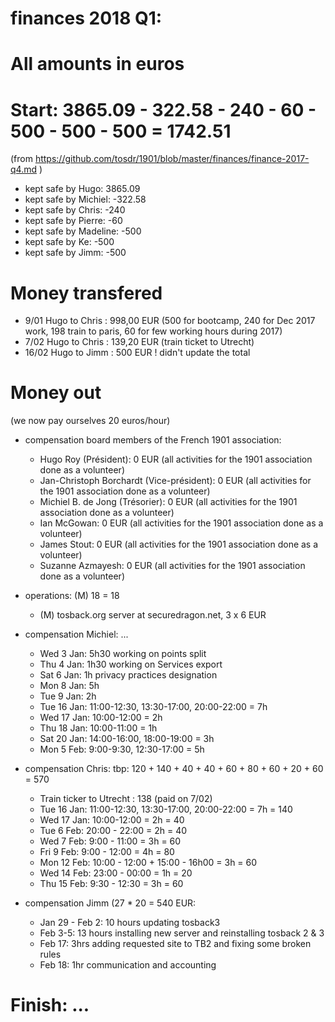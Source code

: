 # finances 2018 Q1:

# All amounts in euros

# Start: 3865.09 - 322.58 - 240 - 60 - 500 - 500 - 500 = 1742.51
(from https://github.com/tosdr/1901/blob/master/finances/finance-2017-q4.md )

* kept safe by Hugo: 3865.09
* kept safe by Michiel: -322.58
* kept safe by Chris: -240
* kept safe by Pierre: -60
* kept safe by Madeline: -500
* kept safe by Ke: -500
* kept safe by Jimm: -500

# Money transfered
* 9/01 Hugo to Chris : 998,00 EUR (500 for bootcamp, 240 for Dec 2017 work, 198 train to paris, 60 for few working hours during 2017)
* 7/02 Hugo to Chris : 139,20 EUR (train ticket to Utrecht)
* 16/02 Hugo to Jimm : 500 EUR
! didn't update the total

# Money out

(we now pay ourselves 20 euros/hour)

* compensation board members of the French 1901 association:
   * Hugo Roy (Président):			0 EUR (all activities for the 1901 association done as a volunteer)
   * Jan-Christoph Borchardt (Vice-président):	0 EUR (all activities for the 1901 association done as a volunteer)
   * Michiel B. de Jong (Trésorier):		0 EUR (all activities for the 1901 association done as a volunteer)
   * Ian McGowan:				0 EUR (all activities for the 1901 association done as a volunteer)
   * James Stout:				0 EUR (all activities for the 1901 association done as a volunteer)
   * Suzanne Azmayesh:				0 EUR (all activities for the 1901 association done as a volunteer)

* operations: (M) 18 = 18
   * (M) tosback.org server at securedragon.net, 3 x 6 EUR

* compensation Michiel: ...
   * Wed 3 Jan: 5h30 working on points split
   * Thu 4 Jan: 1h30 working on Services export
   * Sat 6 Jan: 1h privacy practices designation
   * Mon 8 Jan: 5h
   * Tue 9 Jan: 2h
   * Tue 16 Jan: 11:00-12:30, 13:30-17:00, 20:00-22:00 = 7h
   * Wed 17 Jan: 10:00-12:00 = 2h
   * Thu 18 Jan: 10:00-11:00 = 1h
   * Sat 20 Jan: 14:00-16:00, 18:00-19:00 = 3h
   * Mon 5 Feb: 9:00-9:30, 12:30-17:00 = 5h

* compensation Chris: tbp: 120 + 140 + 40 + 40 + 60 + 80 + 60 + 20 + 60 = 570
   * Train ticker to Utrecht : 138 (paid on 7/02)
   * Tue 16 Jan: 11:00-12:30, 13:30-17:00, 20:00-22:00 = 7h = 140
   * Wed 17 Jan: 10:00-12:00 = 2h = 40
   * Tue 6 Feb: 20:00 - 22:00 = 2h = 40
   * Wed 7 Feb: 9:00 - 11:00 = 3h = 60
   * Fri 9 Feb: 9:00 - 12:00 = 4h = 80
   * Mon 12 Feb: 10:00 - 12:00 + 15:00 - 16h00 = 3h = 60
   * Wed 14 Feb: 23:00 - 00:00 = 1h = 20
   * Thu 15 Feb: 9:30 - 12:30 = 3h = 60

* compensation Jimm (27 * 20 = 540 EUR:
   * Jan 29 - Feb 2: 10 hours updating tosback3
   * Feb 3-5: 13 hours installing new server and reinstalling tosback 2 & 3
   * Feb 17: 3hrs adding requested site to TB2 and fixing some broken rules
   * Feb 18: 1hr communication and accounting

# Finish: ...
